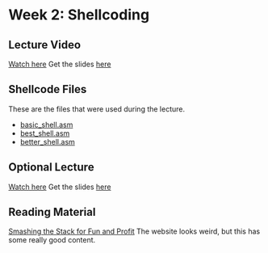 # Week 2: Shellcoding

## Lecture Video
[Watch here](???)
Get the slides [here](https://github.com/badwin00/CS395/blob/07bc891578a1c6d2651c4f1a02dccbdbacd17907/week2/Week%202%20Lecture.pdf)

## Shellcode Files
These are the files that were used during the lecture.
- [basic_shell.asm](https://github.com/badwin00/CS395/blob/8111504d621720295a19c40c11d604a7b7a94168/week2/basic_shell.asm)
- [best_shell.asm](https://github.com/badwin00/CS395/blob/8111504d621720295a19c40c11d604a7b7a94168/week2/best_shell.asm)
- [better_shell.asm](https://github.com/badwin00/CS395/blob/8111504d621720295a19c40c11d604a7b7a94168/week2/better_shell.asm)

## Optional Lecture
[Watch here](???)
Get the slides [here](https://github.com/badwin00/CS395/blob/8111504d621720295a19c40c11d604a7b7a94168/week2/Week%202%20Optional%20Lecture.pdf)

## Reading Material
[Smashing the Stack for Fun and Profit](http://phrack.org/issues/49/14.html)
The website looks weird, but this has some really good content.
